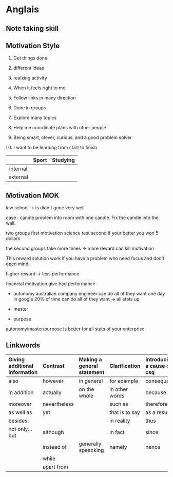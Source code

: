 # Anglais

## Note taking skill

## Motivation Style

1. Get things done

2. different ideas

3. realxing activity

4. When it feels right to me

5. Follow links in many direction

6. Done in groups

7. Explore many topics

8. Help me coordinate plans with other people

9. Being smart, clever, curious, and a good problem solver

10. I want to be learning from start to finish

|          | Sport | Studying |
| :------: | :---: | :------: |
| internal |       |          |
| external |       |          |

## Motivation MOK

law school $\rightarrow$ is didn't gone very well

case :
candle problem into room with one candle. Fix the candle into the wall.

two groups
first motivation science test
second if your better you won 5 dollars

the second groups take more times 
$\rightarrow$ more reward can kill motivation

This reward solution work if you have a problem who need focus and don't open mind.

higher reward $\rightarrow$ less performance

financial motivation give bad performance

- autonomy
australian company
engineer can do all of they want one day
in google 20% of time can do all of they want
$\rightarrow$ all stats up 

- master

- purpose

autonomy/master/purpose is better for all stats of your enterprise


## Linkwords

| Giving additional information | Contrast     | Making a general statement | Clarification  | Introducing a cause or a csq |
| :---------------------------- | :----------- | :------------------------- | :------------- | :--------------------------- |
| also                          | however      | in general                 | for example    | consequently                 |
| in addition                   | actually     | on the whole               | in other words | because                      |
| moreover                      | nevertheless |                            | such as        | therefore                    |
| as well as                    | yet          |                            | that is to say | as a result                  |
| besides                       |              |                            | in reality     | thus                         |
| not only... but               | although     |                            | in fact        | since                        |
|                               | instead of   | generally speacking        | namely         | hence                        |
|                               | while        |                            |                |                              |
|                               | apart from   |                            |                |                              |

